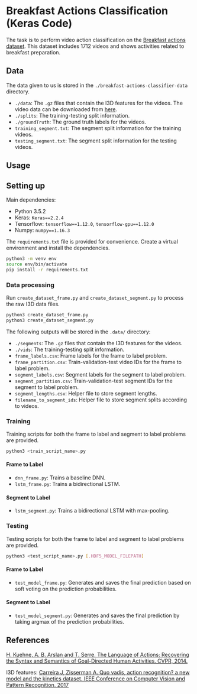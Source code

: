 # Breakfast Actions Classification (Keras Code)

The task is to perform video action classification on the [Breakfast actions dataset](https://serre-lab.clps.brown.edu/resource/breakfast-actions-dataset/). This dataset includes 1712 videos and shows activities related to breakfast preparation.

## Data

The data given to us is stored in the `./breakfast-actions-classifier-data` directory.

- `./data`: The `.gz` files that contain the I3D features for the videos. The video data can be downloaded from [here](https://drive.google.com/drive/folders/1KtpuFYRGXByf_9ICPsCbGRBoR_hLsruh).
- `./splits`: The training-testing split information.
- `./groundTruth`: The ground truth labels for the videos.
- `training_segment.txt`: The segment split information for the training videos.
- `testing_segment.txt`: The segment split information for the testing videos.

## Usage

## Setting up

Main dependencies:

- Python 3.5.2
- Keras: `Keras==2.2.4`
- Tensorflow: `tensorflow==1.12.0`, `tensorflow-gpu==1.12.0`
- Numpy: `numpy==1.16.3`

The `requirements.txt` file is provided for convenience. Create a virtual environment and install the dependencies.

```sh
python3 -m venv env
source env/bin/activate
pip install -r requirements.txt
```

### Data processing

Run `create_dataset_frame.py` and `create_dataset_segment.py` to process the raw I3D data files. 

```sh
python3 create_dataset_frame.py
python3 create_dataset_segment.py
```

The following outputs will be stored in the `.data/` directory:

- `./segments`: The `.gz` files that contain the I3D features for the videos.
- `./vids`: The training-testing split information.
- `frame_labels.csv`: Frame labels for the frame to label problem.
- `frame_partition.csv`: Train-validation-test video IDs for the frame to label problem.
- `segment_labels.csv`: Segment labels for the segment to label problem.
- `segment_partition.csv`: Train-validation-test segment IDs for the segment to label problem.
- `segment_lengths.csv`: Helper file to store segment lengths.
- `filename_to_segment_ids`: Helper file to store segment splits according to videos.

### Training

Training scripts for both the frame to label and segment to label problems are provided.

```sh
python3 <train_script_name>.py
```

#### Frame to Label

- `dnn_frame.py`: Trains a baseline DNN.
- `lstm_frame.py`: Trains a bidirectional LSTM.

#### Segment to Label

- `lstm_segment.py`: Trains a bidirectional LSTM with max-pooling.

### Testing

Testing scripts for both the frame to label and segment to label problems are provided.

```sh
python3 <test_script_name>.py [.HDF5_MODEL_FILEPATH]
```

#### Frame to Label

- `test_model_frame.py`: Generates and saves the final prediction based on soft voting on the prediction probabilities.

#### Segment to Label

- `test_model_segment.py`: Generates and saves the final prediction by taking argmax of the prediction probabilities.

## References

[H. Kuehne, A. B. Arslan and T. Serre. The Language of Actions: Recovering the Syntax and Semantics of Goal-Directed Human Activities. CVPR, 2014.](https://serre-lab.clps.brown.edu/wp-content/uploads/2014/05/paper_cameraReady-2.pdf)

I3D features: [Carreira J, Zisserman A. Quo vadis, action recognition? a new model and the kinetics dataset. IEEE Conference on Computer Vision and Pattern Recognition. 2017](https://arxiv.org/pdf/1705.07750.pdf)
